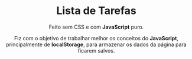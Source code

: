 <h1 align="center">Lista de Tarefas</h1>

<p align="center">Feito sem CSS e com <strong>JavaScript</strong> puro.</p>

<p align="center">Fiz com o objetivo de trabalhar melhor os conceitos do <strong>JavaScript</strong>, principalmente de <strong>localStorage</strong>, para armazenar os dados da página para ficarem salvos.</p>
